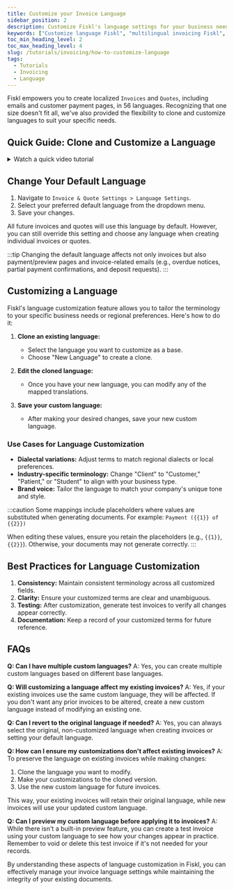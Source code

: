 ```yaml
---
title: Customize your Invoice Language
sidebar_position: 2
description: Customize Fiskl's language settings for your business needs. Tailor invoices and communications to your regional and linguistic preferences.
keywords: ["Customize language Fiskl", "multilingual invoicing Fiskl", "language settings Fiskl", "regional customization Fiskl", "Fiskl communication"]
toc_min_heading_level: 2
toc_max_heading_level: 4
slug: /tutorials/invoicing/how-to-customize-language
tags:
  - Tutorials
  - Invoicing
  - Language
---
```


Fiskl empowers you to create localized `Invoices` and `Quotes`, including emails and customer payment pages, in 56 languages. Recognizing that one size doesn't fit all, we've also provided the flexibility to clone and customize languages to suit your specific needs.

## Quick Guide: Clone and Customize a Language

<details>
<summary>Watch a quick video tutorial</summary>
<div style={{ position: 'relative', paddingBottom: '56.25%', height: 0, width: '100%' }}>
<iframe
style={{ position: 'absolute', top: 0, left: 0, width: '100%', height: '100%', border: 0 }}
src="https://demo.fiskl.com/e/cm13gdq1600chmh0c3rgskuib/tour"
allowFullScreen
webkitallowfullscreen="true"
mozallowfullscreen="true"
allowtransparency="true"
></iframe>
</div>
</details>

## Change Your Default Language

1. Navigate to `Invoice & Quote Settings > Language Settings`.
2. Select your preferred default language from the dropdown menu.
3. Save your changes.

All future invoices and quotes will use this language by default. However, you can still override this setting and choose any language when creating individual invoices or quotes.

:::tip
Changing the default language affects not only invoices but also payment/preview pages and invoice-related emails (e.g., overdue notices, partial payment confirmations, and deposit requests).
:::

## Customizing a Language

Fiskl's language customization feature allows you to tailor the terminology to your specific business needs or regional preferences. Here's how to do it:

1. **Clone an existing language:**
   - Select the language you want to customize as a base.
   - Choose "New Language" to create a clone.

2. **Edit the cloned language:**
   - Once you have your new language, you can modify any of the mapped translations.

3. **Save your custom language:**
   - After making your desired changes, save your new custom language.

### Use Cases for Language Customization

- **Dialectal variations:** Adjust terms to match regional dialects or local preferences.
- **Industry-specific terminology:** Change "Client" to "Customer," "Patient," or "Student" to align with your business type.
- **Brand voice:** Tailor the language to match your company's unique tone and style.

:::caution
Some mappings include placeholders where values are substituted when generating documents. For example: `Payment ({{1}} of {{2}})`

When editing these values, ensure you retain the placeholders (e.g., `{{1}}`, `{{2}}`). Otherwise, your documents may not generate correctly.
:::

## Best Practices for Language Customization

1. **Consistency:** Maintain consistent terminology across all customized fields.
2. **Clarity:** Ensure your customized terms are clear and unambiguous.
3. **Testing:** After customization, generate test invoices to verify all changes appear correctly.
4. **Documentation:** Keep a record of your customized terms for future reference.

## FAQs

**Q: Can I have multiple custom languages?**
A: Yes, you can create multiple custom languages based on different base languages.

**Q: Will customizing a language affect my existing invoices?**
A: Yes, if your existing invoices use the same custom language, they will be affected. If you don't want any prior invoices to be altered, create a new custom language instead of modifying an existing one.

**Q: Can I revert to the original language if needed?**
A: Yes, you can always select the original, non-customized language when creating invoices or setting your default language.

**Q: How can I ensure my customizations don't affect existing invoices?**
A: To preserve the language on existing invoices while making changes:
1. Clone the language you want to modify.
2. Make your customizations to the cloned version.
3. Use the new custom language for future invoices.

This way, your existing invoices will retain their original language, while new invoices will use your updated custom language.

**Q: Can I preview my custom language before applying it to invoices?**
A: While there isn't a built-in preview feature, you can create a test invoice using your custom language to see how your changes appear in practice. Remember to void or delete this test invoice if it's not needed for your records.

By understanding these aspects of language customization in Fiskl, you can effectively manage your invoice language settings while maintaining the integrity of your existing documents.